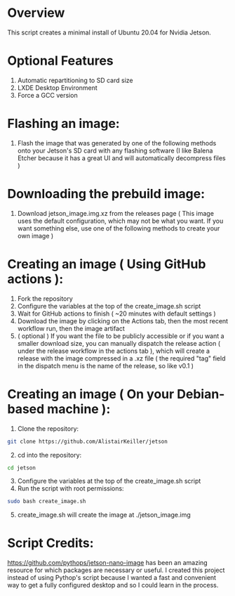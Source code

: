 # Overview

This script creates a minimal install of Ubuntu 20.04 for Nvidia Jetson.

# Optional Features
1. Automatic repartitioning to SD card size
2. LXDE Desktop Environment
3. Force a GCC version

# Flashing an image:

1. Flash the image that was generated by one of the following methods onto your Jetson's SD card with any flashing software (I like Balena Etcher because it has a great UI and will automatically decompress files )

# Downloading the prebuild image:

1. Download jetson_image.img.xz from the releases page ( This image uses the default configuration, which may not be what you want. If you want something else, use one of the following methods to create your own image )

# Creating an image ( Using GitHub actions ):

1. Fork the repository
2. Configure the variables at the top of the create_image.sh script
3. Wait for GitHub actions to finish ( ~20 minutes with default settings )
4. Download the image by clicking on the Actions tab, then the most recent workflow run, then the image artifact
5. ( optional ) If you want the file to be publicly accessible or if you want a smaller download size, you can manually dispatch the release action ( under the release workflow in the actions tab ), which will create a release with the image compressed in a .xz file ( the required "tag" field in the dispatch menu is the name of the release, so like v0.1 )

# Creating an image ( On your Debian-based machine ):

1. Clone the repository:
```bash
git clone https://github.com/AlistairKeiller/jetson
```
2. cd into the repository:
```bash
cd jetson
```
3. Configure the variables at the top of the create_image.sh script
4. Run the script with root permissions:
```bash
sudo bash create_image.sh
```
5. create_image.sh will create the image at ./jetson_image.img

# Script Credits:

https://github.com/pythops/jetson-nano-image has been an amazing resource for which packages are necessary or useful. I created this project instead of using Pythop's script because I wanted a fast and convenient way to get a fully configured desktop and so I could learn in the process.